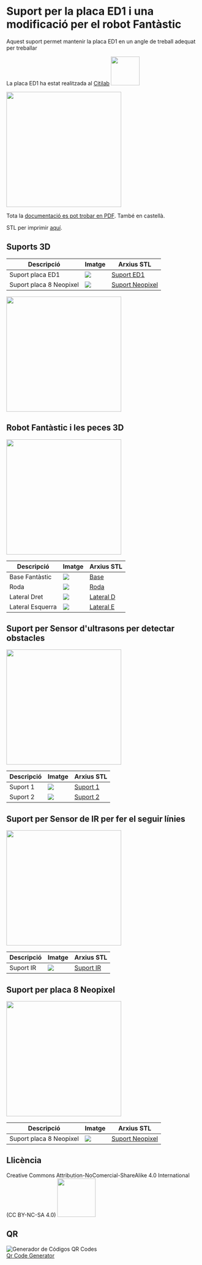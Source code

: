 # Suport per la placa ED1 i una modificació per el robot Fantàstic

Aquest suport permet mantenir la placa ED1 en un angle de treball adequat per treballar 

La placa ED1 ha estat realitzada al [Citilab](https://www.citilab.eu/)    <img src="Imatges/LogoCitilab.jpeg" width="75" />

<img src="Imatges/ED1Suport.jpg" width="300" />  

Tota la [documentació es pot trobar en PDF](https://github.com/maynej/Suport-per-placa-ED1/tree/main/DOC). També en castellà.

STL per imprimir [aquí](https://github.com/maynej/Suport-per-placa-ED1/tree/main/STL).

## Suports 3D
  
Descripció         | Imatge          | Arxius STL         
------------- | ------------- | ------------- 
Suport placa ED1 |![](Imatges/SuportED1.png) | [Suport ED1](STL/ED1_SuportV2.stl)
Suport placa 8 Neopixel |![](Imatges/SuportNeopixel.png) | [Suport Neopixel](STL/SuportNeopixel.stl)

<img src="Imatges/ED1Neopixel.jpg" width="300" />

## Robot Fantàstic i les peces 3D

<img src="Imatges/Fantastic.jpg" width="300" />
  
Descripció         | Imatge          | Arxius STL         
------------- | ------------- | ------------- 
Base Fantàstic |![](Imatges/BaseFantastic.png) | [Base](STL/BaseFantastic_x1.stl)
Roda |![](Imatges/Roda.png) | [Roda](STL/Roda_x2.stl)
Lateral Dret |![](Imatges/LateralD.png) | [Lateral D](STL/LateralD_x1.STL)
Lateral Esquerra |![](Imatges/LateralE.png) | [Lateral E](STL/LateralE_x1.STL)

## Suport per Sensor d'ultrasons per detectar obstacles

<img src="Imatges/FantasticSensor.jpg" width="300" />
  
Descripció         | Imatge          | Arxius STL         
------------- | ------------- | ------------- 
Suport 1 |![](Imatges/SuportSensorUltrasonsSimetric1.png) | [Suport 1](STL/SuportSensorUltrasonsSimetric1.stl)
Suport 2 |![](Imatges/SuportSensorUltrasonsSimetric2.png) | [Suport 2](STL/SuportSensorUltrasonsSimetric2.stl)

## Suport per Sensor de IR per fer el seguir línies 

<img src="Imatges/SensorIR.jpg" width="300" />
  
Descripció         | Imatge          | Arxius STL         
------------- | ------------- | ------------- 
Suport IR |![](Imatges/SuportSensorIR.png) | [Suport IR](STL/SuportSensorIR_Torretes.stl)

## Suport per placa 8 Neopixel

<img src="Imatges/FantasticNeopixel.jpg" width="300" />
  
Descripció         | Imatge          | Arxius STL         
------------- | ------------- | ------------- 
Suport placa 8 Neopixel |![](Imatges/SuportNeopixel.png) | [Suport Neopixel](STL/SuportNeopixel.stl)

## Llicència
Creative Commons Attribution-NoComercial-ShareAlike 4.0 International (CC BY-NC-SA 4.0)  <img src="Imatges/CC.png" width="100" />

## QR
<div id="qrcode">

<img src="https://www.codigos-qr.com/qr/php/qr_img.php?d=https%3A%2F%2Fgithub.com%2Fmaynej%2FSuport-per-placa-ED1&s=6&e=m" alt="Generador de Códigos QR Codes"/>
<br/><a href="https://www.codigos-qr.com/en/qr-code-generator/" target="_blank" id"qrgenerator">Qr Code Generator</a>
</div>

